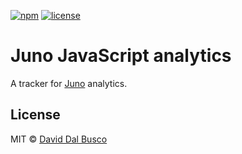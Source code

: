 [![npm][npm-badge]][npm-badge-url]
[![license][npm-license]][npm-license-url]

[npm-badge]: https://img.shields.io/npm/v/@junobuild/analytics
[npm-badge-url]: https://www.npmjs.com/package/@junobuild/analytics
[npm-license]: https://img.shields.io/npm/l/@junobuild/analytics
[npm-license-url]: https://github.com/junobuild/juno-js/blob/main/LICENSE

# Juno JavaScript analytics

A tracker for [Juno] analytics.

## License

MIT © [David Dal Busco](mailto:david.dalbusco@outlook.com)

[juno]: https://juno.build
